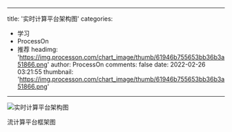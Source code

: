 
---
title: '实时计算平台架构图'
categories: 
 - 学习
 - ProcessOn
 - 推荐
headimg: 'https://img.processon.com/chart_image/thumb/61946b755653bb36b3a51866.png'
author: ProcessOn
comments: false
date: 2022-02-26 03:21:55
thumbnail: 'https://img.processon.com/chart_image/thumb/61946b755653bb36b3a51866.png'
---

<div>   
<img class="thumb" alt="实时计算平台架构图" src="https://img.processon.com/chart_image/thumb/61946b755653bb36b3a51866.png" referrerpolicy="no-referrer">
<p>流计算平台框架图</p>  
</div>
            